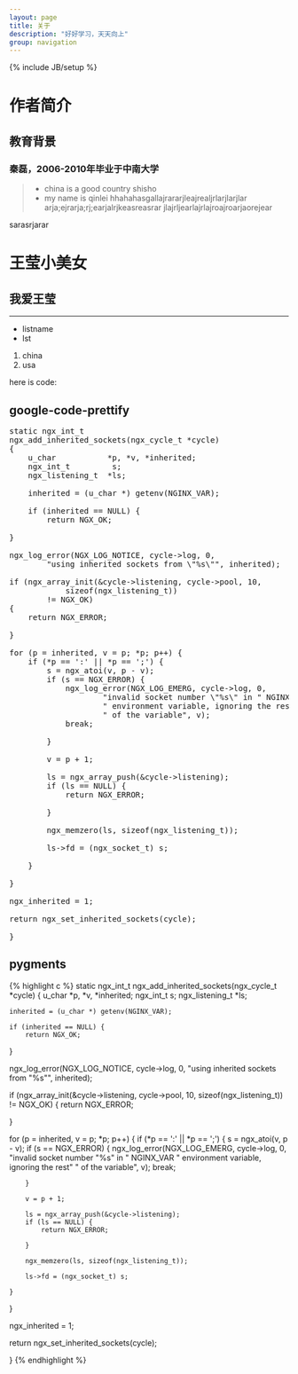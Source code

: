 ```yaml
---
layout: page
title: 关于
description: "好好学习，天天向上"
group: navigation
---
```

{% include JB/setup %}
# 作者简介
## 教育背景
### 秦磊，2006-2010年毕业于中南大学
>* china is a good country
shisho
>* my name is qinlei
hhahahasgallajrararjleajrealjrlarjlarjlar
arja;ejrarja;rj;earjalrjkeasreasrar
jlajrljearlajrlajroajroarjaorejear

sarasrjarar
# 王莹小美女
## 我爱王莹

-------------------------
*   listname
*   lst

1.  china
2.  usa

here is code:
## google-code-prettify

<pre class="prettyprint linenums">
static ngx_int_t
ngx_add_inherited_sockets(ngx_cycle_t *cycle)
{
    u_char           *p, *v, *inherited;
    ngx_int_t         s;
    ngx_listening_t  *ls;

    inherited = (u_char *) getenv(NGINX_VAR);

    if (inherited == NULL) {
        return NGX_OK;

}

ngx_log_error(NGX_LOG_NOTICE, cycle->log, 0,
        "using inherited sockets from \"%s\"", inherited);

if (ngx_array_init(&cycle->listening, cycle->pool, 10,
            sizeof(ngx_listening_t))
        != NGX_OK)
{
    return NGX_ERROR;

}

for (p = inherited, v = p; *p; p++) {
    if (*p == ':' || *p == ';') {
        s = ngx_atoi(v, p - v);
        if (s == NGX_ERROR) {
            ngx_log_error(NGX_LOG_EMERG, cycle->log, 0,
                    "invalid socket number \"%s\" in " NGINX_VAR
                    " environment variable, ignoring the rest"
                    " of the variable", v);
            break;

        }

        v = p + 1;

        ls = ngx_array_push(&cycle->listening);
        if (ls == NULL) {
            return NGX_ERROR;

        }

        ngx_memzero(ls, sizeof(ngx_listening_t));

        ls->fd = (ngx_socket_t) s;

    }

}

ngx_inherited = 1;

return ngx_set_inherited_sockets(cycle);

}
</pre>

## pygments
{% highlight c %}
static ngx_int_t
ngx_add_inherited_sockets(ngx_cycle_t *cycle)
{
    u_char           *p, *v, *inherited;
    ngx_int_t         s;
    ngx_listening_t  *ls;

    inherited = (u_char *) getenv(NGINX_VAR);

    if (inherited == NULL) {
        return NGX_OK;

}

ngx_log_error(NGX_LOG_NOTICE, cycle->log, 0,
        "using inherited sockets from \"%s\"", inherited);

if (ngx_array_init(&cycle->listening, cycle->pool, 10,
            sizeof(ngx_listening_t))
        != NGX_OK)
{
    return NGX_ERROR;

}

for (p = inherited, v = p; *p; p++) {
    if (*p == ':' || *p == ';') {
        s = ngx_atoi(v, p - v);
        if (s == NGX_ERROR) {
            ngx_log_error(NGX_LOG_EMERG, cycle->log, 0,
                    "invalid socket number \"%s\" in " NGINX_VAR
                    " environment variable, ignoring the rest"
                    " of the variable", v);
            break;

        }

        v = p + 1;

        ls = ngx_array_push(&cycle->listening);
        if (ls == NULL) {
            return NGX_ERROR;

        }

        ngx_memzero(ls, sizeof(ngx_listening_t));

        ls->fd = (ngx_socket_t) s;

    }

}

ngx_inherited = 1;

return ngx_set_inherited_sockets(cycle);

}
{% endhighlight %}
